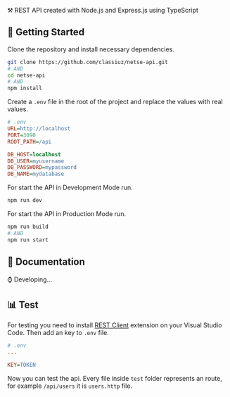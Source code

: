 ⚒️ REST API created with Node.js and Express.js using TypeScript

## 🚀 Getting Started

Clone the repository and install necessary dependencies.

```bash
git clone https://github.com/classiuz/netse-api.git
# AND
cd netse-api
# AND
npm install
```

Create a `.env` file in the root of the project and replace the values with real values.

```ini
# .env
URL=http://localhost
PORT=3090
ROOT_PATH=/api

DB_HOST=localhost
DB_USER=myusername
DB_PASSWORD=mypassword
DB_NAME=mydatabase
```

For start the API in Development Mode run.

```bash
npm run dev
```

For start the API in Production Mode run.

```bash
npm run build 
# AND
npm run start
```

## 📖 Documentation

⌚ Developing...

## 📊 Test 
For testing you need to install [REST Client](https://github.com/Huachao/vscode-restclient) extension on your Visual Studio Code. Then add an key to `.env` file.

```ini
# .env
...

KEY=TOKEN
```

Now you can test the api. Every file inside `test` folder represents an route, for example `/api/users` it is `users.http` file.